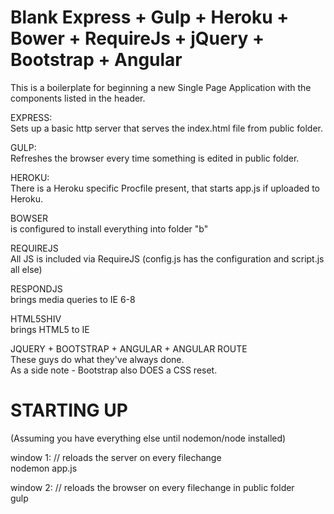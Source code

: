 Blank Express + Gulp + Heroku + Bower + RequireJs + jQuery + Bootstrap + Angular
===================

This is a boilerplate for beginning a new Single Page Application with the components listed in the header.  


EXPRESS:  
Sets up a basic http server that serves the index.html file from public folder.  

GULP:  
Refreshes the browser every time something is edited in public folder.  

HEROKU:  
There is a Heroku specific Procfile present, that starts app.js if uploaded to Heroku.  

BOWSER  
is configured to install everything into folder "b"  

REQUIREJS  
All JS is included via RequireJS (config.js has the configuration and script.js all else)  

RESPONDJS  
brings media queries to IE 6-8  

HTML5SHIV  
brings HTML5 to IE  

JQUERY + BOOTSTRAP + ANGULAR + ANGULAR ROUTE  
These guys do what they've always done.  
As a side note - Bootstrap also DOES a CSS reset.  


STARTING UP  
===================  

(Assuming you have everything else until nodemon/node installed)  

window 1: // reloads the server on every filechange  
nodemon app.js  

window 2: // reloads the browser on every filechange in public folder  
gulp  
